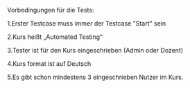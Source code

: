 Vorbedingungen für die Tests:

1.Erster Testcase muss immer der Testcase "Start" sein

2.Kurs heißt „Automated Testing“

3.Tester ist für den Kurs eingeschrieben (Admin oder Dozent)

4.Kurs format ist auf Deutsch

5.Es gibt schon mindestens 3 eingeschrieben Nutzer im Kurs.
